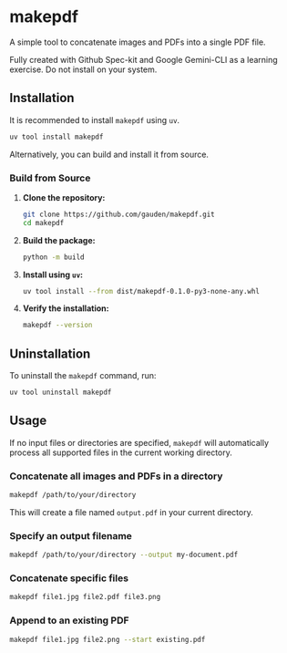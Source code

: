 # makepdf

A simple tool to concatenate images and PDFs into a single PDF file.

Fully created with Github Spec-kit and Google Gemini-CLI as a learning exercise. Do not install on your system.

## Installation

It is recommended to install `makepdf` using `uv`.

```bash
uv tool install makepdf
```

Alternatively, you can build and install it from source.

### Build from Source

1.  **Clone the repository:**

    ```bash
    git clone https://github.com/gauden/makepdf.git
    cd makepdf
    ```

2.  **Build the package:**

    ```bash
    python -m build
    ```

3.  **Install using `uv`:**

    ```bash
    uv tool install --from dist/makepdf-0.1.0-py3-none-any.whl
    ```

4.  **Verify the installation:**

    ```bash
    makepdf --version
    ```

## Uninstallation

To uninstall the `makepdf` command, run:

```bash
uv tool uninstall makepdf
```

## Usage

If no input files or directories are specified, `makepdf` will automatically process all supported files in the current working directory.

### Concatenate all images and PDFs in a directory

```bash
makepdf /path/to/your/directory
```

This will create a file named `output.pdf` in your current directory.

### Specify an output filename

```bash
makepdf /path/to/your/directory --output my-document.pdf
```

### Concatenate specific files

```bash
makepdf file1.jpg file2.pdf file3.png
```

### Append to an existing PDF

```bash
makepdf file1.jpg file2.png --start existing.pdf
```